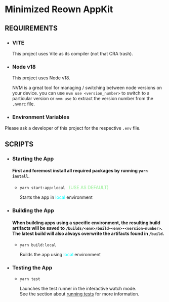 # **Minimized Reown AppKit**

## **REQUIREMENTS**

- ### **VITE**

  This project uses Vite as its compiler (not that CRA trash).

- ### **Node v18**

  This project uses Node v18.

  NVM is a great tool for managing / switching between node versions on your device. you can use `nvm use <version_number>` to switch to a particular version or `nvm use` to extract the version number from the `.nvmrc` file.

- ### **Environment Variables**

Please ask a developer of this project for the respective `.env` file.

## **SCRIPTS**

- ### **Starting the App**

  #### First and foremost install all required packages by running `yarn install`.

  - `yarn start:app:local` <span style="color:lightgreen">&nbsp;&nbsp;(USE AS DEFAULT)</span>

    Starts the app in <span style="color:cyan">local</span> environment

- ### **Building the App**

  #### When building apps using a specific environment, the resulting build artifacts will be saved to `/builds/<env>/build-<env>-<version-number>`. The latest build will also always overwrite the artifacts found in `/build`.

  - `yarn build:local`

    Builds the app using <span style="color:cyan">local</span> environment

- ### **Testing the App**

  - `yarn test`

    Launches the test runner in the interactive watch mode.\
    See the section about [running tests](https://facebook.github.io/create-react-app/docs/running-tests) for more information.
